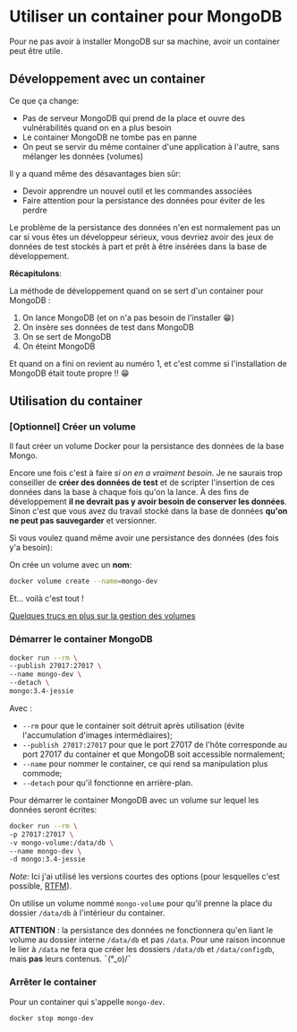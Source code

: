 # Utiliser un container pour MongoDB

Pour ne pas avoir à installer MongoDB sur sa machine, avoir un container peut être utile.

## Développement avec un container

Ce que ça change:

* Pas de serveur MongoDB qui prend de la place et ouvre des vulnérabilités quand on en a plus besoin
* Le container MongoDB ne tombe pas en panne
* On peut se servir du même container d'une application à l'autre, sans mélanger les données (volumes)

Il y a quand même des désavantages bien sûr:

* Devoir apprendre un nouvel outil et les commandes associées
* Faire attention pour la persistance des données pour éviter de les perdre

Le problème de la persistance des données n'en est normalement pas un car si vous êtes un développeur sérieux, vous devriez avoir des jeux de données de test stockés à part et prêt à être insérées dans la base de développement.

**Récapitulons**:

La méthode de développement quand on se sert d'un container pour MongoDB :

1. On lance MongoDB (et on n'a pas besoin de l'installer 😁)
2. On insère ses données de test dans MongoDB
3. On se sert de MongoDB
4. On éteint MongoDB

Et quand on a fini on revient au numéro 1, et c'est comme si l'installation de MongoDB était toute propre !! 😁

## Utilisation du container

### [Optionnel] Créer un volume

Il faut créer un volume Docker pour la persistance des données de la base Mongo.

Encore une fois c'est à faire *si on en a vraiment besoin*. Je ne saurais trop conseiller de **créer des données de test** et de scripter l'insertion de ces données dans la base à chaque fois qu'on la lance. À des fins de développement **il ne devrait pas y avoir besoin de conserver les données**. Sinon c'est que vous avez du travail stocké dans la base de données **qu'on ne peut pas sauvegarder** et versionner.

Si vous voulez quand même avoir une persistance des données (des fois y'a besoin):

On crée un volume avec un **nom**:

```bash
docker volume create --name=mongo-dev
```

Et... voilà c'est tout !

[Quelques trucs en plus sur la gestion des volumes](VOLUMES.md)

### Démarrer le container MongoDB

```bash
docker run --rm \
--publish 27017:27017 \
--name mongo-dev \
--detach \
mongo:3.4-jessie
```

Avec :

* `--rm` pour que le container soit détruit après utilisation (évite l'accumulation d'images intermédiaires);
* `--publish 27017:27017` pour que le port 27017 de l'hôte corresponde au port 27017 du container et que MongoDB soit accessible normalement;
* `--name` pour nommer le container, ce qui rend sa manipulation plus commode;
* `--detach` pour qu'il fonctionne en arrière-plan.

Pour démarrer le container MongoDB avec un volume sur lequel les données seront écrites:

```bash
docker run --rm \
-p 27017:27017 \
-v mongo-volume:/data/db \
--name mongo-dev \
-d mongo:3.4-jessie
```

*Note*: Ici j'ai utilisé les versions courtes des options (pour lesquelles c'est possible, [RTFM](https://docs.docker.com/engine/reference/commandline/docker/)).

On utilise un volume nommé `mongo-volume` pour qu'il prenne la place du dossier `/data/db` à l'intérieur du container.

**ATTENTION** : la persistance des données ne fonctionnera qu'en liant le volume au dossier interne `/data/db` et pas `/data`. Pour une raison inconnue le lier à `/data` ne fera que créer les dossiers `/data/db` et `/data/configdb`, mais **pas** leurs contenus. ¯(°_o)/¯

### Arrêter le container

Pour un container qui s'appelle `mongo-dev`.

```bash
docker stop mongo-dev
```
